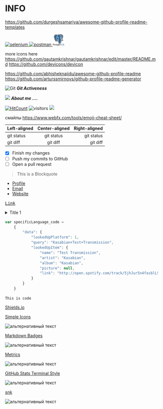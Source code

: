 # INFO
https://github.com/durgeshsamariya/awesome-github-profile-readme-templates

<a href="https://www.selenium.dev" target="_blank"> <img src="https://raw.githubusercontent.com/detain/svg-logos/780f25886640cef088af994181646db2f6b1a3f8/svg/selenium-logo.svg" alt="selenium" width="40" height="40"/> </a> 
<a href="https://postman.com" target="_blank"> <img src="https://www.vectorlogo.zone/logos/getpostman/getpostman-icon.svg" alt="postman" width="40" height="40"/> </a>
<a href="https://www.postgresql.org" target="_blank"> <img src="https://raw.githubusercontent.com/devicons/devicon/master/icons/postgresql/postgresql-original-wordmark.svg" alt="postgresql" width="40" height="40"/> </a>
 
 more icons here  https://github.com/gautamkrishnar/gautamkrishnar/edit/master/README.md
 https://github.com/devicons/devicon
 
 https://github.com/abhisheknaiidu/awesome-github-profile-readme
 https://github.com/arturssmirnovs/github-profile-readme-generator
 
<img src="https://media.giphy.com/media/W5eoZHPpUx9sapR0eu/giphy.gif" width="30px" alt="Git"/>&nbsp;<i><b>Git Activeness</b></i></p>



<img src="https://media.giphy.com/media/iY8CRBdQXODJSCERIr/giphy.gif" width="30px">&nbsp;***About me ....***


  [![HitCount](http://hits.dwyl.com/ekolodenets/ekolodenets.svg?style=flat)](http://hits.dwyl.com/ekolodenets/ekolodenets)
![visitors](https://visitor-badge.laobi.icu/badge?page_id=ekolodenets.ekolodenets)
<a href="#"><img src="https://img.shields.io/badge/Live%20in-Belarus-success" /></a>

смайлы https://www.webfx.com/tools/emoji-cheat-sheet/



| Left-aligned | Center-aligned | Right-aligned |
| :----------- | :------------: | ------------: |
| git status   |   git status   |    git status |
| git diff     |    git diff    |      git diff |

- [x] Finish my changes
- [ ] Push my commits to GitHub
- [ ] Open a pull request

> This is a Blockquote

- [Profile](https://github.com/rohit19060 "Rohit jain")
- [Email](mailto:rohitjain19060@gmail.com?subject=Hi "Hi!")
- [Website](https://kingtechnologies.in "Welcome")

[<kbd>Link</kbd>](https://github.com/rohit19060 "Rohit jain")

<details>
 <summary>Title 1</summary>
 <p>Content 1 Content 1 Content 1 Content 1 Content 1</p>
</details>

```javascript
var specificLanguage_code = 
    {
        "data": {
            "lookedUpPlatform": 1,
            "query": "Kasabian+Test+Transmission",
            "lookedUpItem": {
                "name": "Test Transmission",
                "artist": "Kasabian",
                "album": "Kasabian",
                "picture": null,
                "link": "http://open.spotify.com/track/5jhJur5n4fasblLSCOcrTp"
            }
        }
    }
```


`This is code`

[Shields.io](https://github.com/badges/shields)


[Simple Icons](https://github.com/simple-icons/simple-icons)

<img src="https://habrastorage.org/r/w1560/getpro/habr/upload_files/478/287/d59/478287d5922b73775dd1c2afde91a989.png" alt="альтернативный текст">


[Markdown Badges](https://github.com/Ileriayo/markdown-badges)

<img src="https://habrastorage.org/r/w1560/getpro/habr/upload_files/740/7ce/1b8/7407ce1b85d2892568e52e34e6050049.png" alt="альтернативный текст">


[Metrics](https://github.com/lowlighter/metrics)

<img src="https://habrastorage.org/r/w1560/getpro/habr/upload_files/cc6/39d/8eb/cc639d8ebc43596cd02fb6e639c4ed50.png" alt="альтернативный текст">


[GitHub Stats Terminal Style ](https://github.com/yogeshwaran01/github-stats-terminal-style)

<img src="https://habrastorage.org/getpro/habr/upload_files/550/054/138/550054138309bfa0699e06bc6ba4a85e.gif" alt="альтернативный текст">


[snk](https://github.com/Platane/snk)

<img src="https://habrastorage.org/getpro/habr/upload_files/5ff/bcb/03a/5ffbcb03abb1ccfaa54a6c2055e0fe58.gif" alt="альтернативный текст">

